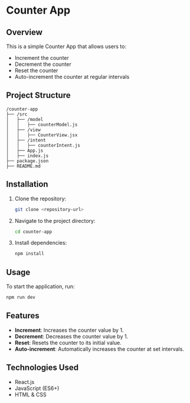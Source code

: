 # Counter App

## Overview
This is a simple Counter App that allows users to:
- Increment the counter
- Decrement the counter
- Reset the counter
- Auto-increment the counter at regular intervals

## Project Structure
```
/counter-app
├── /src
│   ├── /model
│   │   ├── counterModel.js
│   ├── /view
│   │   ├── CounterView.jsx
│   ├── /intent
│   │   ├── counterIntent.js
│   ├── App.js
│   ├── index.js
├── package.json
├── README.md
```

## Installation
1. Clone the repository:
   ```sh
   git clone <repository-url>
   ```
2. Navigate to the project directory:
   ```sh
   cd counter-app
   ```
3. Install dependencies:
   ```sh
   npm install
   ```

## Usage
To start the application, run:
```sh
npm run dev
```

## Features
- **Increment**: Increases the counter value by 1.
- **Decrement**: Decreases the counter value by 1.
- **Reset**: Resets the counter to its initial value.
- **Auto-increment**: Automatically increases the counter at set intervals.

## Technologies Used
- React.js
- JavaScript (ES6+)
- HTML & CSS





 
